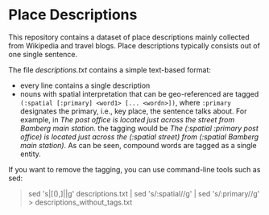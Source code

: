 # Place Descriptions

This repository contains a dataset of place descriptions mainly collected from Wikipedia and travel blogs. Place descriptions typically consists out of one single sentence.

The file *descriptions.txt* contains a simple text-based format:
 - every line contains a single description
 - nouns with spatial interpretation that can be geo-referenced are tagged `(:spatial [:primary] <word1> [... <wordn>])`, where `:primary` designates the primary, i.e., key place, the sentence talks about. For example, in *The post office is located just across the street from Bamberg main station.* the tagging would be *The (:spatial :primary post office) is located just across the (:spatial street) from (:spatial Bamberg main station).* As can be seen, compound words are tagged as a single entity.

If you want to remove the tagging, you can use command-line tools such as sed:
 > sed 's|[(),]||g' descriptions.txt |  sed 's/:spatial//g' | sed 's/:primary//g' > descriptions_without_tags.txt
